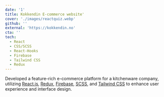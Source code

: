 ```yaml
---
date: '1'
title: Kokkendin E-commerce website'
cover: './images/reactquiz.webp'
github: ''
external: 'https://kokkendin.no'
cta: ''
tech:
  - React
  - CSS/SCSS
  - React-Hooks
  - Firebase
  - Tailwind CSS
  - Redux
---
```


Developed a feature-rich e-commerce platform for a kitchenware company, utilizing [React.js](https://reactjs.org/), [Redux](https://redux.js.org/), [Firebase](https://firebase.google.com/), [SCSS](https://sass-lang.com/), and [Tailwind CSS](https://tailwindcss.com/) to enhance user experience and interface design.

